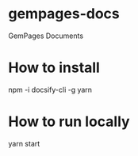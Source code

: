# gempages-docs

GemPages Documents

# How to install

npm -i docsify-cli -g
yarn

# How to run locally

yarn start
